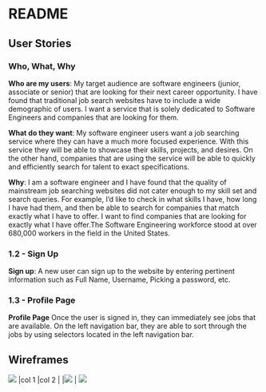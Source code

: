 # README

## User Stories

### Who, What, Why

**Who are my users**: My target audience are software engineers (junior, associate or senior) that are looking for their next career opportunity.  I have found that traditional job search websites have to include a wide demographic of users.  I want a service that is solely dedicated to Software Engineers and companies that are looking for them.  

**What do they want**:  My software engineer users want a job searching service where they can have a much more focused experience.  With this service they will be able to showcase their skills, projects, and desires.  On the other hand, companies that are using the service will be able to quickly and efficiently search for talent to exact specifications.

**Why**: I am a software engineer and I have found that the quality of mainstream job searching websites did not cater enough to my skill set and search queries.  For example, I’d like to check in what skills I have, how long I have had them, and then be able to search for companies that match exactly what I have to offer.  I want to find companies that are looking for exactly what I have offer.The Software Engineering workforce stood at over 680,000 workers in the field in the United States.  

### 1.2 - Sign Up 

**Sign up**:  A new user can sign up to the website by entering pertinent information such as Full Name, Username, Picking a password, etc.  

### 1.3 - Profile Page

**Profile Page** Once the user is signed in, they can immediately see jobs that are available.  On the left navigation bar, they are able to sort through the jobs by using selectors located in the left navigation bar.  

## Wireframes
<img src="https://share.balsamiq.com/c/3KHtfTaRqN7uizXW3atz7v.png" >
|col 1   |col 2    |
|<img src="https://share.balsamiq.com/c/i6Dph9ERL7TeovdpY1F95A.png"> | <img src="https://share.balsamiq.com/c/6gXvjJWP6NBxRbpheauiy9.png">

